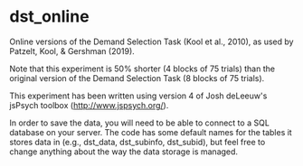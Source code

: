 # dst_online

Online versions of the Demand Selection Task (Kool et al., 2010), as used by Patzelt, Kool, & Gershman (2019).

Note that this experiment is 50% shorter (4 blocks of 75 trials) than the original version of the Demand Selection Task (8 blocks of 75 trials).

This experiment has been written using version 4 of Josh deLeeuw's jsPsych toolbox (http://www.jspsych.org/).

In order to save the data, you will need to be able to connect to a SQL database on your server. The code has some default names for the tables it stores data in (e.g., dst_data, dst_subinfo, dst_subid), but feel free to change anything about the way the data storage is managed.
